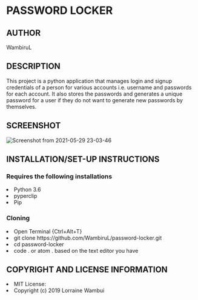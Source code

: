 # PASSWORD LOCKER

## AUTHOR
WambiruL

## DESCRIPTION
This project is a python application that manages login and signup credentials of a person for various accounts i.e. username and passwords for each account. It also stores the passwords and generates a unique password for a user if they do not want to generate new passwords by themselves.

## SCREENSHOT
![Screenshot from 2021-05-29 23-03-46](https://user-images.githubusercontent.com/69303622/120083934-edca7400-c0d4-11eb-91ec-f45cf8eacc02.png)

## INSTALLATION/SET-UP INSTRUCTIONS
### Requires the following installations
<li> Python 3.6
<li>pyperclip
<li>Pip

### Cloning
<li>Open Terminal {Ctrl+Alt+T}

<li>git clone https://github.com/WambiruL/password-locker.git

<li>cd password-locker

<li>code . or atom . based on the text editor you have

## COPYRIGHT AND LICENSE INFORMATION
<li>MIT License:
<li>Copyright (c) 2019 Lorraine Wambui

